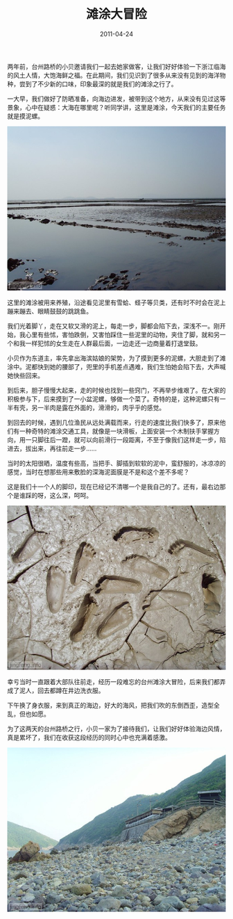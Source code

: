 ﻿---
title: "滩涂大冒险"
date: 2011-04-24
categories: 
  - "travels"
tags: 
  - "台州"
  - "滩涂"
---

两年前，台州路桥的小贝邀请我们一起去她家做客，让我们好好体验一下浙江临海的风土人情，大饱海鲜之福。在此期间，我们见识到了很多从来没有见到的海洋物种，尝到了不少新的口味，印象最深的就是我们的滩涂之行了。

一大早，我们做好了防晒准备，向海边进发，被带到这个地方，从来没有见过这等景象，心中在疑惑：大海在哪里呢？听同学讲，这里是滩涂，今天我们的主要任务就是摸泥螺。

![台州路桥](/images/5648176756_e657d44b41_z.jpg)

这里的滩涂被用来养殖，沿途看见泥里有雪蛤、蛏子等贝类，还有时不时会在泥上蹦来蹦去、眼睛鼓鼓的跳跳鱼。

我们光着脚丫，走在又软又滑的泥上，每走一步，脚都会陷下去，深浅不一。刚开始，我心里有些怵，害怕跌倒，又害怕踩住一些泥里的动物，夹住了脚，就和另一个和我一样犯怵的女生走在人群最后面，一边走还一边商量着打退堂鼓。

小贝作为东道主，率先拿出海滨姑娘的架势，为了摸到更多的泥螺，大胆走到了滩涂中。泥都快到她的腰部了，兜里的手机差点遇难，我们生怕她会陷下去，大声喊她快些回来。

到后来，胆子慢慢大起来，走的时候也找到一些窍门，不再举步维艰了。在大家的积极参与下，后来摸到了一小盆泥螺，够做一个菜了。奇特的是，这种泥螺只有一半有壳，另一半肉是露在外面的，滑滑的，肉乎乎的感觉。

到回去的时候，遇到几位渔民从远处满载而来，行走的速度比我们快多了，原来他们有一种奇特的滩涂交通工具，就像是一块滑板，上面安装一个木制扶手掌握方向，用一只脚往后一蹬，就可以向前滑行一段距离，不至于像我们这样走一步，陷进去，拔出来，再往前走一步……

当时的太阳很晒，温度有些高，当把手、脚插到软软的泥中，蛮舒服的，冰凉凉的感觉，当时在想那些用来敷脸的深海泥面膜是不是和这个差不多呢？

这是我们十一个人的脚印，现在已经记不清哪一个是我自己的了。还有，最右边那个是谁踩的呀，这么深，呵呵。

![台州路桥](/images/5648177970_6ce52ac4e8_z.jpg)

幸亏当时一直跟着大部队往前走，经历一段难忘的台州滩涂大冒险，后来我们都弄成了泥人，回去都蹲在井边洗衣服。

下午换了身衣服，来到真正的海边，好大的海风，把我们吹的东倒西歪，造型全乱，但也如愿。

为了这两天的台州路桥之行，小贝一家为了接待我们，让我们好好体验海边风情，真是累坏了，我们在收获这段经历的同时心中也充满着感激。

![台州路桥](/images/5647614167_2692d1f394_z.jpg)
